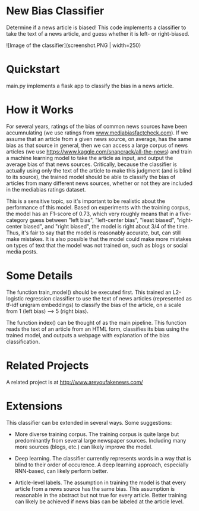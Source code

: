 # New Bias Classifier
Determine if a news article is biased! This code implements a classifier to take the text of a news article, and guess whether it is left- or right-biased.

![Image of the classifier](screenshot.PNG | width=250)

# Quickstart
main.py implements a flask app to classify the bias in a news article.

# How it Works
For several years, ratings of the bias of common news sources have been accumnulating (we use ratings from www.mediabiasfactcheck.com). If we assume that an article from a given news source, on average, has the same bias as that source in general, then we can access a large corpus of news articles (we use https://www.kaggle.com/snapcrack/all-the-news) and train a machine learning model to take the article as input, and output the average bias of that news sources. Critically, because the classifier is actually using only the text of the article to make this judgment (and is blind to its source), the trained model should be able to classify the bias of articles from many different news sources, whether or not they are included in the mediabias ratings dataset.

This is a sensitive topic, so it's important to be realistic about the performance of this model. Based on experiments with the training corpus, the model has an F1-score of 0.73, which very roughly means that in a five-category guess between "left bias", "left-center bias", "least biased", "right-center biased", and "right biased", the model is right about 3/4 of the time. Thus, it's fair to say that the model is reasonably accurate, but, can still make mistakes. It is also possible that the model could make more mistakes on types of text that the model was not trained on, such as blogs or social media posts. 

# Some Details
The function train_model() should be executed first. This trained an L2-logistic regression classifier to use the text of news articles (represented as tf-idf unigram embeddings) to classify the bias of the article, on a scale from 1 (left bias) --> 5 (right bias). 

The function index() can be thought of as the main pipeline. This function reads the text of an article from an HTML form, classifies its bias using the trained model, and outputs a webpage with explanation of the bias classification.

# Related Projects

A related project is at http://www.areyoufakenews.com/

# Extensions

This classifier can be extended in several ways. Some suggestions:

* More diverse training corpus. The training corpus is quite large but predominantly from several large newspaper sources. Including many more sources (blogs, etc.) can likely improve the model.

* Deep learning. The classifier currently represents words in a way that is blind to their order of occurence. A deep learning approach, especially RNN-based, can likely perform better.

* Article-level labels. The assumption in training the model is that every article from a news source has the same bias. This assumption is reasonable in the abstract but not true for every article. Better training can likely be achieved if news bias can be labeled at the article level.